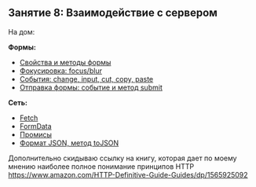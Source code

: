 ## Занятие 8:  Взаимодействие с сервером ##

На дом:

**Формы:**
- [Свойства и методы формы](http://learn.javascript.ru/form-elements)
- [Фокусировка: focus/blur](http://learn.javascript.ru/focus-blur)
- [События: change, input, cut, copy, paste](http://learn.javascript.ru/events-change-input)
- [Отправка формы: событие и метод submit](http://learn.javascript.ru/forms-submit)

**Сеть:**
- [Fetch](http://learn.javascript.ru/fetch)
- [FormData](http://learn.javascript.ru/formdata)
- [Промисы](http://learn.javascript.ru/promise-basics)
- [Формат JSON, метод toJSON](http://learn.javascript.ru/json)

Дополнительно скидываю ссылку на книгу, которая дает 
по моему мнению наиболее полное понимание принципов 
HTTP https://www.amazon.com/HTTP-Definitive-Guide-Guides/dp/1565925092
